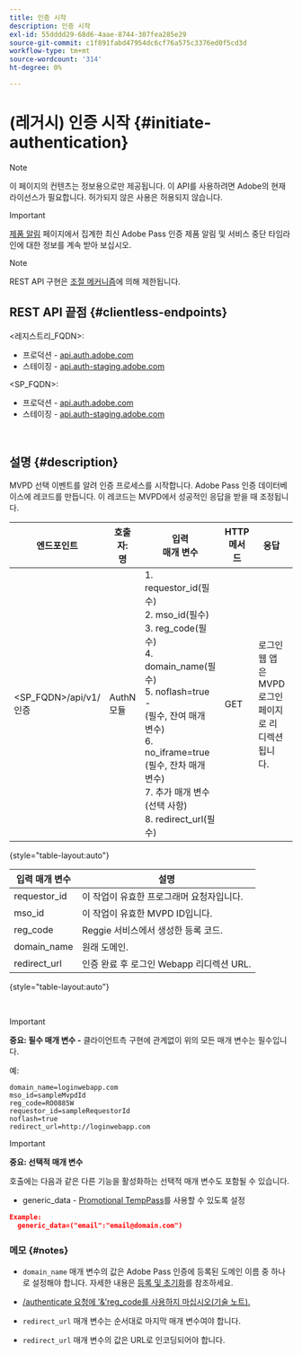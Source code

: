 ```yaml
---
title: 인증 시작
description: 인증 시작
exl-id: 55dddd29-68d6-4aae-8744-307fea285e29
source-git-commit: c1f891fabd47954dc6cf76a575c3376ed0f5cd3d
workflow-type: tm+mt
source-wordcount: '314'
ht-degree: 0%

---
```


# (레거시) 인증 시작 {#initiate-authentication}

>[!NOTE]
>
>이 페이지의 컨텐츠는 정보용으로만 제공됩니다. 이 API를 사용하려면 Adobe의 현재 라이선스가 필요합니다. 허가되지 않은 사용은 허용되지 않습니다.

>[!IMPORTANT]
>
> [제품 알림](/help/authentication/product-announcements.md) 페이지에서 집계한 최신 Adobe Pass 인증 제품 알림 및 서비스 중단 타임라인에 대한 정보를 계속 받아 보십시오.

>[!NOTE]
>
> REST API 구현은 [조절 메커니즘](/help/authentication/integration-guide-programmers/throttling-mechanism.md)에 의해 제한됩니다.

## REST API 끝점 {#clientless-endpoints}

&lt;레지스트리_FQDN>:

* 프로덕션 - [api.auth.adobe.com](http://api.auth.adobe.com/)
* 스테이징 - [api.auth-staging.adobe.com](http://api.auth-staging.adobe.com/)

&lt;SP_FQDN>:

* 프로덕션 - [api.auth.adobe.com](http://api.auth.adobe.com/)
* 스테이징 - [api.auth-staging.adobe.com](http://api.auth-staging.adobe.com/)

</br>


## 설명 {#description}

MVPD 선택 이벤트를 알려 인증 프로세스를 시작합니다. Adobe Pass 인증 데이터베이스에 레코드를 만듭니다. 이 레코드는 MVPD에서 성공적인 응답을 받을 때 조정됩니다.



| 엔드포인트 | 호출자: </br>명 | 입력   </br>매개 변수 | HTTP </br>메서드 | 응답 | HTTP </br>응답 |
| --- | --- | --- | --- | --- | --- |
| &lt;SP_FQDN>/api/v1/인증 | AuthN 모듈 | 1. requestor_id(필수)</br>2.  mso_id(필수)</br>3.  reg_code(필수)</br>4.  domain_name(필수)</br>5.  noflash=true - </br>    (필수, 잔여 매개 변수)</br>6.  no_iframe=true (필수, 잔차 매개 변수)</br>7.  추가 매개 변수(선택 사항)</br>8.  redirect_url(필수) | GET | 로그인 웹 앱은 MVPD 로그인 페이지로 리디렉션됩니다. | 전체 리디렉션 구현의 경우 302 |

{style="table-layout:auto"}


| 입력 매개 변수 | 설명 |
| --- | --- |
| requestor_id | 이 작업이 유효한 프로그래머 요청자입니다. |
| mso_id | 이 작업이 유효한 MVPD ID입니다. |
| reg_code | Reggie 서비스에서 생성한 등록 코드. |
| domain_name | 원래 도메인. |
| redirect_url | 인증 완료 후 로그인 Webapp 리디렉션 URL. |

{style="table-layout:auto"}

</br>

>[!IMPORTANT]
> 
>**중요: 필수 매개 변수 -** 클라이언트측 구현에 관계없이 위의 모든 매개 변수는 필수입니다.
>
>
>예:
>
>```
>domain_name=loginwebapp.com
>mso_id=sampleMvpdId
>reg_code=RO0885W
>requestor_id=sampleRequestorId
>noflash=true
>redirect_url=http://loginwebapp.com
>```

>[!IMPORTANT]
> 
>**중요: 선택적 매개 변수**
>
>호출에는 다음과 같은 다른 기능을 활성화하는 선택적 매개 변수도 포함될 수 있습니다.
>
> * generic\_data - [Promotional TempPass](/help/authentication/integration-guide-programmers/features-premium/temporary-access/temp-pass-feature.md#promotional-temp-pass)를 사용할 수 있도록 설정
>
>```JSON
>Example:
>   generic_data=("email":"email@domain.com")
>```


### **메모** {#notes}

* `domain_name` 매개 변수의 값은 Adobe Pass 인증에 등록된 도메인 이름 중 하나로 설정해야 합니다. 자세한 내용은 [등록 및 초기화](/help/authentication/kickstart/programmer-overview.md)를 참조하세요.

* [/authenticate 요청에 &#39;&amp;&#39;reg\_code를 사용하지 마십시오(기술 노트).](/help/authentication/integration-guide-programmers/legacy/notes-technical/clientless-avoid-using-reg-code-in-authenticate-request.md)

* `redirect_url` 매개 변수는 순서대로 마지막 매개 변수여야 합니다.

* `redirect_url` 매개 변수의 값은 URL로 인코딩되어야 합니다.
